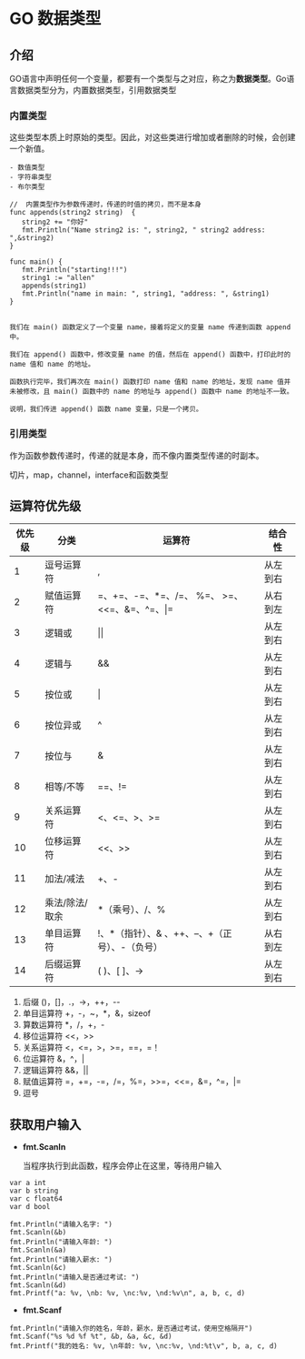 # GO 数据类型

## 介绍

​	GO语言中声明任何一个变量，都要有一个类型与之对应，称之为**数据类型**。Go语言数据类型分为，内置数据类型，引用数据类型

### 内置类型

这些类型本质上时原始的类型。因此，对这些类进行增加或者删除的时候，会创建一个新值。

	- 数值类型
	- 字符串类型
	- 布尔类型



```
//  内置类型作为参数传递时，传递的时值的拷贝，而不是本身
func appends(string2 string)  {
   string2 += "你好"
   fmt.Println("Name string2 is: ", string2, " string2 address: ",&string2)
}

func main() {
   fmt.Println("starting!!!")
   string1 := "allen"
   appends(string1)
   fmt.Println("name in main: ", string1, "address: ", &string1)
}


我们在 main() 函数定义了一个变量 name，接着将定义的变量 name 传递到函数 append 中。

我们在 append() 函数中，修改变量 name 的值，然后在 append() 函数中，打印此时的 name 值和 name 的地址。

函数执行完毕，我们再次在 main() 函数打印 name 值和 name 的地址，发现 name 值并未被修改，且 main() 函数中的 name 的地址与 append() 函数中 name 的地址不一致。

说明，我们传进 append() 函数 name 变量，只是一个拷贝。
```



### 引用类型

作为函数参数传递时，传递的就是本身，而不像内置类型传递的时副本。

切片，map，channel，interface和函数类型





## 运算符优先级

| 优先级 | 分类           | 运算符                                         | 结合性   |
| ------ | -------------- | ---------------------------------------------- | -------- |
| 1      | 逗号运算符     | ,                                              | 从左到右 |
| 2      | 赋值运算符     | =、+=、-=、*=、/=、 %=、 >=、 <<=、&=、^=、\|= | 从右到左 |
| 3      | 逻辑或         | \|\|                                           | 从左到右 |
| 4      | 逻辑与         | &&                                             | 从左到右 |
| 5      | 按位或         | \|                                             | 从左到右 |
| 6      | 按位异或       | ^                                              | 从左到右 |
| 7      | 按位与         | &                                              | 从左到右 |
| 8      | 相等/不等      | ==、!=                                         | 从左到右 |
| 9      | 关系运算符     | <、<=、>、>=                                   | 从左到右 |
| 10     | 位移运算符     | <<、>>                                         | 从左到右 |
| 11     | 加法/减法      | +、-                                           | 从左到右 |
| 12     | 乘法/除法/取余 | *（乘号）、/、%                                | 从左到右 |
| 13     | 单目运算符     | !、*（指针）、& 、++、–、+（正号）、-（负号）  | 从右到左 |
| 14     | 后缀运算符     | ( )、[ ]、->                                   | 从左到右 |



1. 后缀                                   ()，[]，.，->，++，-- 
2. 单目运算符                        +，-，~，*，&，sizeof
3. 算数运算符                       *，/，+，-
4. 移位运算符                      <<，>>
5. 关系运算符                    <，<=，>，>=，==，=！
6. 位运算符                        &，^，|
7. 逻辑运算符                    &&，||
8. 赋值运算符                   =，+=，-=，/=，%=，>>=，<<=，&=，^=，|=
9. 逗号



## 获取用户输入



- **fmt.Scanln**

  当程序执行到此函数，程序会停止在这里，等待用户输入

```
var a int
var b string
var c float64
var d bool

fmt.Println("请输入名字: ")
fmt.Scanln(&b)
fmt.Println("请输入年龄: ")
fmt.Scanln(&a)
fmt.Println("请输入薪水: ")
fmt.Scanln(&c)
fmt.Println("请输入是否通过考试: ")
fmt.Scanln(&d)
fmt.Printf("a: %v, \nb: %v, \nc:%v, \nd:%v\n", a, b, c, d)
```

- **fmt.Scanf**

```
fmt.Println("请输入你的姓名，年龄，薪水，是否通过考试，使用空格隔开")
fmt.Scanf("%s %d %f %t", &b, &a, &c, &d)
fmt.Printf("我的姓名: %v, \n年龄: %v, \nc:%v, \nd:%t\v", b, a, c, d)
```




